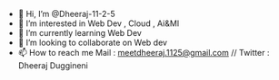 - 👋 Hi, I’m @Dheeraj-11-2-5
- 👀 I’m interested in Web Dev , Cloud , Ai&Ml
- 🌱 I’m currently learning Web Dev
- 💞️ I’m looking to collaborate on Web dev
- 📫 How to reach me Mail : meetdheeraj.1125@gmail.com //  Twitter : Dheeraj Duggineni

<!---
Dheeraj-11-2-5/Dheeraj-11-2-5 is a ✨ special ✨ repository because its `README.md` (this file) appears on your GitHub profile.
You can click the Preview link to take a look at your changes.
--->
